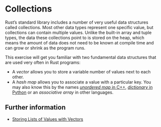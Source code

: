 # Collections

Rust’s standard library includes a number of very useful data structures called collections. Most other data types
represent one specific value, but collections can contain multiple values. Unlike the built-in array and tuple types,
the data these collections point to is stored on the heap, which means the amount of data does not need to be known at
compile time and can grow or shrink as the program runs.

This exercise will get you familiar with two fundamental data structures that are used very often in Rust programs:

* A *vector* allows you to store a variable number of values next to each other.
* A *hash map* allows you to associate a value with a particular key. You may also know this by the names [*unordered
  map* in C++](https://en.cppreference.com/w/cpp/container/unordered_map),
  [*dictionary* in Python](https://docs.python.org/3/tutorial/datastructures.html#dictionaries) or an *associative
  array* in other languages.

## Further information

- [Storing Lists of Values with Vectors](https://doc.rust-lang.org/stable/book/ch08-01-vectors.html)
